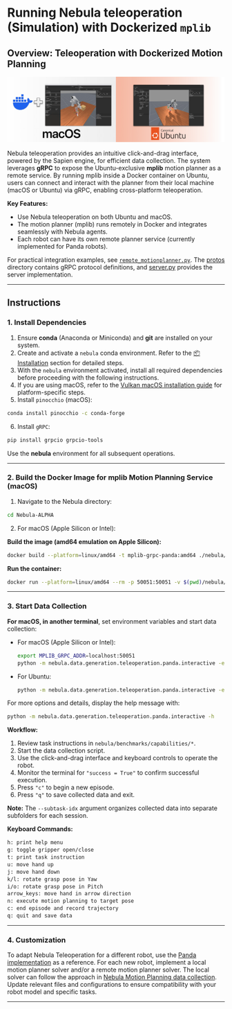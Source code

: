 # Running Nebula teleoperation (Simulation) with Dockerized `mplib`

## Overview: Teleoperation with Dockerized Motion Planning

![teleop_banner](/figures/teleop_banner.png)

Nebula teleoperation provides an intuitive click-and-drag interface, powered by the Sapien engine, for efficient data collection. The system leverages **gRPC** to expose the Ubuntu-exclusive **mplib** motion planner as a remote service. By running mplib inside a Docker container on Ubuntu, users can connect and interact with the planner from their local machine (macOS or Ubuntu) via gRPC, enabling cross-platform teleoperation.

**Key Features:**

- Use Nebula teleoperation on both Ubuntu and macOS.
- The motion planner (mplib) runs remotely in Docker and integrates seamlessly with Nebula agents.
- Each robot can have its own remote planner service (currently implemented for Panda robots).

For practical integration examples, see [`remote_motionplanner.py`](panda/remote_motionplanner.py). The [protos](panda/protos) directory contains gRPC protocol definitions, and [server.py](panda/server.py) provides the server implementation.

---

## Instructions

### 1. Install Dependencies

1. Ensure **conda** (Anaconda or Miniconda) and **git** are installed on your system.
2. Create and activate a `nebula` conda environment. Refer to the [📦 Installation](/README.md#-installation) section for detailed steps.
3. With the `nebula` environment activated, install all required dependencies before proceeding with the following instructions.
4. If you are using macOS, refer to the [Vulkan macOS installation guide](https://maniskill.readthedocs.io/en/latest/user_guide/getting_started/macos_install.html) for platform-specific steps.
5. Install `pinocchio` (macOS):
  ```bash
  conda install pinocchio -c conda-forge
  ```
6. Install `gRPC`:
  ```bash
  pip install grpcio grpcio-tools
  ```

Use the **nebula** environment for all subsequent operations.

---

### 2. Build the Docker Image for **mplib** Motion Planning Service (macOS) 

1. Navigate to the Nebula directory:

  ```bash
  cd Nebula-ALPHA
  ```

2. For macOS (Apple Silicon or Intel):

  **Build the image (amd64 emulation on Apple Silicon):**

  ```bash
  docker build --platform=linux/amd64 -t mplib-grpc-panda:amd64 ./nebula/data/generation/teleoperation/panda
  ```

  **Run the container:**

  ```bash
  docker run --platform=linux/amd64 --rm -p 50051:50051 -v $(pwd)/nebula/assets:/app/assets mplib-grpc-panda:amd64
  ```

---

### 3. Start Data Collection

**For macOS, in another terminal**, set environment variables and start data collection:

- For macOS (Apple Silicon or Intel):

  ```bash
  export MPLIB_GRPC_ADDR=localhost:50051
  python -m nebula.data.generation.teleoperation.panda.interactive -e Control-PegInsertionSide-Medium --save-video --subtask-idx 3 --task_instruction="Pick up a orange-white peg and insert the orange end into the box with a hole in it." --use-remote
  ```

- For Ubuntu:

  ```bash
  python -m nebula.data.generation.teleoperation.panda.interactive -e Control-PegInsertionSide-Medium --save-video --subtask-idx 3 --task_instruction="Pick up a orange-white peg and insert the orange end into the box with a hole in it."
  ```

For more options and details, display the help message with:

```bash
python -m nebula.data.generation.teleoperation.panda.interactive -h
```

**Workflow:**

1. Review task instructions in `nebula/benchmarks/capabilities/*`.
2. Start the data collection script.
3. Use the click-and-drag interface and keyboard controls to operate the robot.
4. Monitor the terminal for `"success = True"` to confirm successful execution.
5. Press `"c"` to begin a new episode.
6. Press `"q"` to save collected data and exit.

**Note:** The `--subtask-idx` argument organizes collected data into separate subfolders for each session.

**Keyboard Commands:**

```bash
h: print help menu
g: toggle gripper open/close
t: print task instruction
u: move hand up
j: move hand down
k/l: rotate grasp pose in Yaw
i/o: rotate grasp pose in Pitch
arrow_keys: move hand in arrow direction
n: execute motion planning to target pose
c: end episode and record trajectory
q: quit and save data
```

---

### 4. Customization

To adapt Nebula Teleoperation for a different robot, use the [Panda implementation](panda) as a reference. For each new robot, implement a local motion planner solver and/or a remote motion planner solver. The local solver can follow the approach in [Nebula Motion Planning data collection](../motionplanning/README.md). Update relevant files and configurations to ensure compatibility with your robot model and specific tasks.

---

